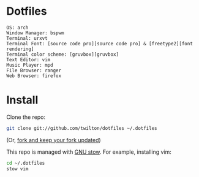 # Dotfiles

```
OS: arch
Window Manager: bspwm
Terminal: urxvt
Terminal Font: [source code pro][source code pro] & [freetype2][font rendering]
Terminal color scheme: [gruvbox][gruvbox]
Text Editor: vim
Music Player: mpd
File Browser: ranger
Web Browser: firefox
```

# Install

Clone the repo:
```bash
git clone git://github.com/twilton/dotfiles ~/.dotfiles
```
(Or, [fork and keep your fork updated][fork])

This repo is managed with [GNU stow][stow]. For example, installing vim:
```bash
cd ~/.dotfiles
stow vim
```

[fork]: http://robots.thoughtbot.com/keeping-a-github-fork-updated
[stow]: https://www.gnu.org/software/stow/
[gruvbox]: https://github.com/morhetz/gruvbox
[source code pro]: https://github.com/adobe-fonts/source-code-pro
[font rendering]: https://gist.github.com/cryzed/e002e7057435f02cc7894b9e748c5671
